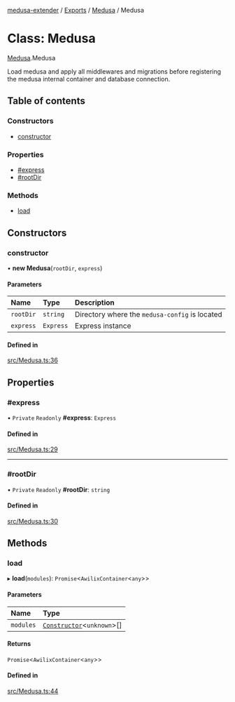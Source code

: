 [medusa-extender](../README.md) / [Exports](../modules.md) / [Medusa](../modules/Medusa.md) / Medusa

# Class: Medusa

[Medusa](../modules/Medusa.md).Medusa

Load medusa and apply all middlewares and migrations before registering the medusa
internal container and database connection.

## Table of contents

### Constructors

- [constructor](Medusa.Medusa-1.md#constructor)

### Properties

- [#express](Medusa.Medusa-1.md##express)
- [#rootDir](Medusa.Medusa-1.md##rootdir)

### Methods

- [load](Medusa.Medusa-1.md#load)

## Constructors

### constructor

• **new Medusa**(`rootDir`, `express`)

#### Parameters

| Name | Type | Description |
| :------ | :------ | :------ |
| `rootDir` | `string` | Directory where the `medusa-config` is located |
| `express` | `Express` | Express instance |

#### Defined in

[src/Medusa.ts:36](https://github.com/adrien2p/medusa-extender/blob/0490090/src/Medusa.ts#L36)

## Properties

### #express

• `Private` `Readonly` **#express**: `Express`

#### Defined in

[src/Medusa.ts:29](https://github.com/adrien2p/medusa-extender/blob/0490090/src/Medusa.ts#L29)

___

### #rootDir

• `Private` `Readonly` **#rootDir**: `string`

#### Defined in

[src/Medusa.ts:30](https://github.com/adrien2p/medusa-extender/blob/0490090/src/Medusa.ts#L30)

## Methods

### load

▸ **load**(`modules`): `Promise`<`AwilixContainer`<`any`\>\>

#### Parameters

| Name | Type |
| :------ | :------ |
| `modules` | [`Constructor`](../modules/types.md#constructor)<`unknown`\>[] |

#### Returns

`Promise`<`AwilixContainer`<`any`\>\>

#### Defined in

[src/Medusa.ts:44](https://github.com/adrien2p/medusa-extender/blob/0490090/src/Medusa.ts#L44)
